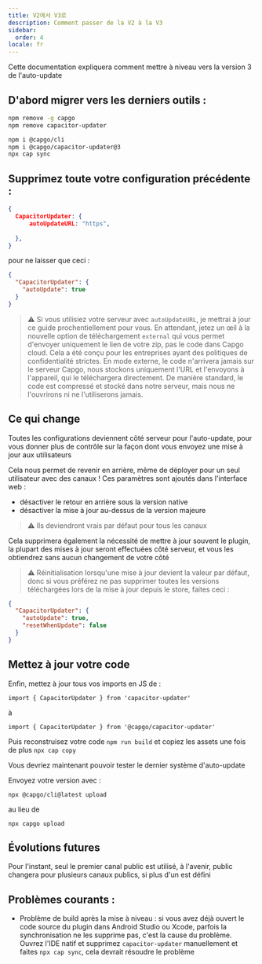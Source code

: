 ```yaml
---
title: V2에서 V3로
description: Comment passer de la V2 à la V3
sidebar:
  order: 4
locale: fr
---
```


Cette documentation expliquera comment mettre à niveau vers la version 3 de l'auto-update

## D'abord migrer vers les derniers outils :

```bash
npm remove -g capgo
npm remove capacitor-updater

npm i @capgo/cli
npm i @capgo/capacitor-updater@3
npx cap sync
```

## Supprimez toute votre configuration précédente :

```json
{
  CapacitorUpdater: {
      autoUpdateURL: "https",
      
  },
}
```

pour ne laisser que ceci :

```json
{
  "CapacitorUpdater": {
    "autoUpdate": true
  }
}
```

> ⚠️ Si vous utilisiez votre serveur avec `autoUpdateURL`, je mettrai à jour ce guide prochentiellement pour vous. En attendant, jetez un œil à la nouvelle option de téléchargement `external` qui vous permet d'envoyer uniquement le lien de votre zip, pas le code dans Capgo cloud. Cela a été conçu pour les entreprises ayant des politiques de confidentialité strictes. En mode externe, le code n'arrivera jamais sur le serveur Capgo, nous stockons uniquement l'URL et l'envoyons à l'appareil, qui le téléchargera directement. De manière standard, le code est compressé et stocké dans notre serveur, mais nous ne l'ouvrirons ni ne l'utiliserons jamais.

## Ce qui change

Toutes les configurations deviennent côté serveur pour l'auto-update, pour vous donner plus de contrôle sur la façon dont vous envoyez une mise à jour aux utilisateurs

Cela nous permet de revenir en arrière, même de déployer pour un seul utilisateur avec des canaux ! Ces paramètres sont ajoutés dans l'interface web :

* désactiver le retour en arrière sous la version native
* désactiver la mise à jour au-dessus de la version majeure

> ⚠️ Ils deviendront vrais par défaut pour tous les canaux

Cela supprimera également la nécessité de mettre à jour souvent le plugin, la plupart des mises à jour seront effectuées côté serveur, et vous les obtiendrez sans aucun changement de votre côté

> ⚠️ Réinitialisation lorsqu'une mise à jour devient la valeur par défaut, donc si vous préférez ne pas supprimer toutes les versions téléchargées lors de la mise à jour depuis le store, faites ceci :

```json
{
  "CapacitorUpdater": {
    "autoUpdate": true,
    "resetWhenUpdate": false
  }
}
```

## Mettez à jour votre code

Enfin, mettez à jour tous vos imports en JS de :

```
import { CapacitorUpdater } from 'capacitor-updater'
```

à

```
import { CapacitorUpdater } from '@capgo/capacitor-updater'
```

Puis reconstruisez votre code `npm run build` et copiez les assets une fois de plus `npx cap copy`

Vous devriez maintenant pouvoir tester le dernier système d'auto-update

Envoyez votre version avec :

```
npx @capgo/cli@latest upload
```

au lieu de 

```
npx capgo upload
```

## Évolutions futures

Pour l'instant, seul le premier canal public est utilisé, à l'avenir, public changera pour plusieurs canaux publics, si plus d'un est défini

## Problèmes courants :

* Problème de build après la mise à niveau : si vous avez déjà ouvert le code source du plugin dans Android Studio ou Xcode, parfois la synchronisation ne les supprime pas, c'est la cause du problème. Ouvrez l'IDE natif et supprimez `capacitor-updater` manuellement et faites `npx cap sync`, cela devrait résoudre le problème
